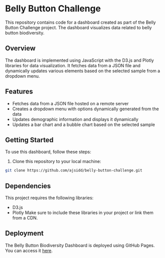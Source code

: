 # Belly Button Challenge

This repository contains code for a dashboard created as part of the Belly Button Challenge project. The dashboard visualizes data related to belly button biodiversity.

## Overview

The dashboard is implemented using JavaScript with the D3.js and Plotly libraries for data visualization. It fetches data from a JSON file and dynamically updates various elements based on the selected sample from a dropdown menu.

## Features

- Fetches data from a JSON file hosted on a remote server
- Creates a dropdown menu with options dynamically generated from the data
- Updates demographic information and displays it dynamically
- Updates a bar chart and a bubble chart based on the selected sample

## Getting Started

To use this dashboard, follow these steps:

1. Clone this repository to your local machine:
  ```bash
git clone https://github.com/ajsidd/belly-button-challenge.git
```

## Dependencies
This project requires the following libraries:

- D3.js
- Plotly
Make sure to include these libraries in your project or link them from a CDN.

## Deployment
The Belly Button Biodiversity Dashboard is deployed using GitHub Pages. You can access it [here](https://ajsidd.github.io/belly-button-challenge/).




